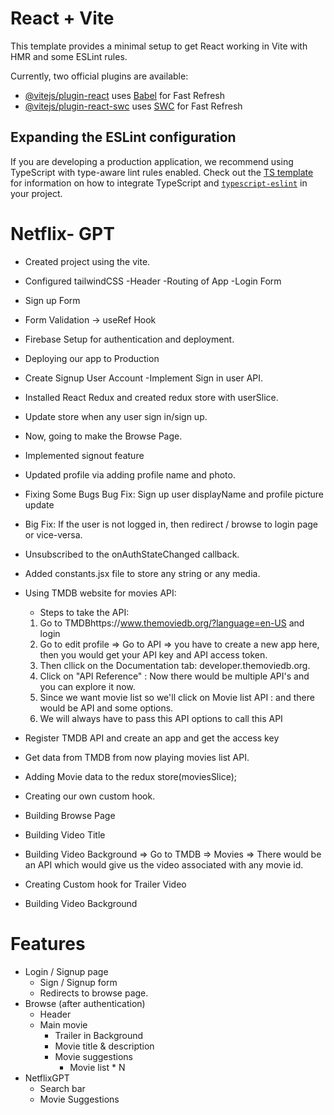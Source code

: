 # React + Vite

This template provides a minimal setup to get React working in Vite with HMR and some ESLint rules.

Currently, two official plugins are available:

- [@vitejs/plugin-react](https://github.com/vitejs/vite-plugin-react/blob/main/packages/plugin-react) uses [Babel](https://babeljs.io/) for Fast Refresh
- [@vitejs/plugin-react-swc](https://github.com/vitejs/vite-plugin-react/blob/main/packages/plugin-react-swc) uses [SWC](https://swc.rs/) for Fast Refresh

## Expanding the ESLint configuration

If you are developing a production application, we recommend using TypeScript with type-aware lint rules enabled. Check out the [TS template](https://github.com/vitejs/vite/tree/main/packages/create-vite/template-react-ts) for information on how to integrate TypeScript and [`typescript-eslint`](https://typescript-eslint.io) in your project.


# Netflix- GPT
- Created project using the vite.
- Configured tailwindCSS
-Header
-Routing of App
-Login Form
- Sign up Form
- Form Validation
  -> useRef Hook


- Firebase Setup for authentication and deployment.
- Deploying our app to Production

- Create Signup User Account
-Implement Sign in user API.
- Installed React Redux and created redux store with userSlice.
- Update store when any user sign in/sign up.

- Now, going to make the Browse Page.
- Implemented signout feature 
- Updated profile via adding profile name and photo.
- Fixing Some Bugs
 Bug Fix:  Sign up user displayName and profile picture update
 - Big Fix: If the user is not logged in, then redirect / browse to login page or vice-versa.

- Unsubscribed to the onAuthStateChanged callback.
- Added constants.jsx file to store any string or any media.

- Using TMDB website for movies API:
  - Steps to take the API:
  1. Go to TMDBhttps://www.themoviedb.org/?language=en-US and login 
  2. Go to edit profile => Go to API => you have to create a new app here, then you would get your API key and API access token.
  3. Then cllick on the Documentation tab: developer.themoviedb.org.
  4. Click on "API Reference" : Now there would be multiple API's and you can explore it now.
  5. Since we want movie list so we'll click on Movie list API : and there would be API and some options.
  6. We will always have to pass this API options to call this API

- Register TMDB API and create an app and get the access key
- Get data from TMDB from now playing movies list API.

- Adding Movie data to the redux store(moviesSlice);

- Creating our own custom hook.
 
- Building Browse Page

- Building Video Title

- Building Video Background => Go to TMDB => Movies => There would be an API which would give us the video associated with any movie id.

- Creating Custom hook for Trailer Video

- Building Video Background








# Features
- Login / Signup page
    - Sign / Signup form
    - Redirects to browse page.
- Browse (after authentication)
    - Header
    - Main movie
        - Trailer in Background
        - Movie title & description
        - Movie suggestions
            - Movie list * N
- NetflixGPT
    - Search bar
    - Movie Suggestions
